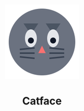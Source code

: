 <div align="center">
<img src="./assets/catface-logo.svg" width="200" height="200" alt="Catface Logo">

# Catface
</div>
